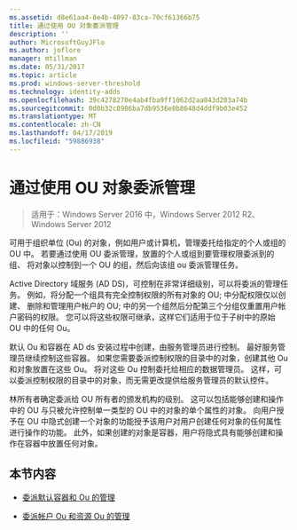 ```yaml
---
ms.assetid: d8e61aa4-8e4b-4097-83ca-70cf61366b75
title: 通过使用 OU 对象委派管理
description: ''
author: MicrosoftGuyJFlo
ms.author: joflore
manager: mtillman
ms.date: 05/31/2017
ms.topic: article
ms.prod: windows-server-threshold
ms.technology: identity-adds
ms.openlocfilehash: 39c4278270e4ab4fba9ff1062d2aa043d203a74b
ms.sourcegitcommit: 0d0b32c8986ba7db9536e0b8648d4ddf9b03e452
ms.translationtype: MT
ms.contentlocale: zh-CN
ms.lasthandoff: 04/17/2019
ms.locfileid: "59886938"
---
```

# <a name="delegating-administration-by-using-ou-objects"></a>通过使用 OU 对象委派管理

>适用于：Windows Server 2016 中，Windows Server 2012 R2、 Windows Server 2012

可用于组织单位 (Ou) 的对象，例如用户或计算机，管理委托给指定的个人或组的 OU 中。 若要通过使用 OU 委派管理，放置的个人或组到要管理权限委派到的组、 将对象以控制到一个 OU 的组，然后向该组 ou 委派管理任务。  
  
Active Directory 域服务 (AD DS)，可控制在非常详细级别，可以将委派的管理任务。 例如，将分配一个组具有完全控制权限的所有对象的 OU; 中分配权限仅以创建、 删除和管理用户帐户的 OU; 中的另一个组然后分配第三个分组仅重置用户帐户密码的权限。 您可以将这些权限可继承，这样它们适用于位于子树中的原始 OU 中的任何 Ou。  
  
默认 Ou 和容器在 AD ds 安装过程中创建，由服务管理员进行控制。 最好服务管理员继续控制这些容器。 如果您需要委派控制权限的目录中的对象，创建其他 Ou 和对象放置在这些 Ou。 将对这些 Ou 控制委托给相应的数据管理员。 这样，可以委派控制权限的目录中的对象，而无需更改提供给服务管理员的默认控件。  
  
林所有者确定委派给 OU 所有者的颁发机构的级别。 这可以包括能够创建和操作中的 OU 与只被允许控制单一类型的 OU 中的对象的单个属性的对象。 向用户授予在 OU 中隐式创建一个对象的功能授予该用户对用户创建任何对象的任何属性进行操作的功能。 此外，如果创建的对象是容器，用户将隐式具有能够创建和操作在容器中放置任何对象。  
  
## <a name="in-this-section"></a>本节内容  
  
-   [委派默认容器和 Ou 的管理](../../ad-ds/plan/Delegating-Administration-of-Default-Containers-and-OUs.md)  
  
-   [委派帐户 Ou 和资源 Ou 的管理](../../ad-ds/plan/Delegating-Administration-of-Account-OUs-and-Resource-OUs.md)  
  


